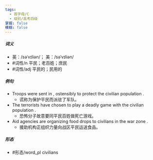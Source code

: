 ```yaml
---
tags:
  - 首字母/C
  - 级别/高考四级
掌握: false
模糊: false
---
```

##### 词义
- 英：/səˈvɪliən/； 美：/səˈvɪliən/
- #词性/n  平民；老百姓；庶民
- #词性/adj  平民的；民用的
##### 例句
- Troops were sent in , ostensibly to protect the civilian population .
	- 谎称为保护平民而派驻了军队。
- The terrorists have chosen to play a deadly game with the civilian population .
	- 恐怖分子故意要同平民百姓做死亡游戏。
- Aid agencies are organizing food drops to civilians in the war zone .
	- 援助机构正组织力量向战区平民运送食品。
##### 形态
- #形态/word_pl civilians
